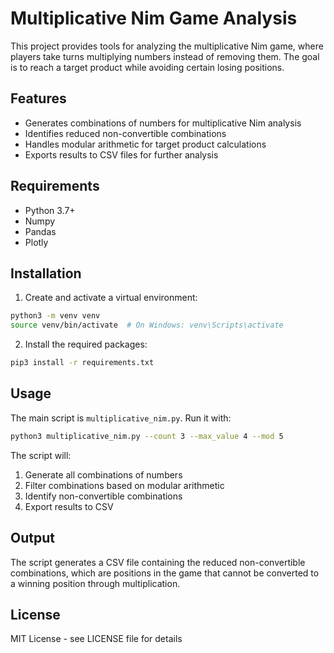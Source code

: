 # Multiplicative Nim Game Analysis

This project provides tools for analyzing the multiplicative Nim game, where players take turns multiplying numbers instead of removing them. The goal is to reach a target product while avoiding certain losing positions.

## Features

- Generates combinations of numbers for multiplicative Nim analysis
- Identifies reduced non-convertible combinations
- Handles modular arithmetic for target product calculations
- Exports results to CSV files for further analysis

## Requirements

- Python 3.7+
- Numpy
- Pandas
- Plotly

## Installation

1. Create and activate a virtual environment:
```bash
python3 -m venv venv
source venv/bin/activate  # On Windows: venv\Scripts\activate
```

2. Install the required packages:
```bash
pip3 install -r requirements.txt
```

## Usage

The main script is `multiplicative_nim.py`. Run it with:
```bash
python3 multiplicative_nim.py --count 3 --max_value 4 --mod 5
```

The script will:
1. Generate all combinations of numbers
2. Filter combinations based on modular arithmetic
3. Identify non-convertible combinations
4. Export results to CSV

## Output

The script generates a CSV file containing the reduced non-convertible combinations, which are positions in the game that cannot be converted to a winning position through multiplication.

## License

MIT License - see LICENSE file for details
